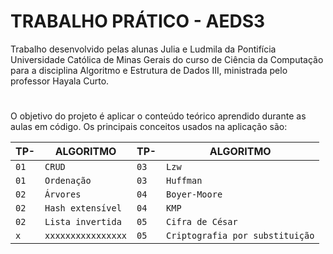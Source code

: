 # TRABALHO PRÁTICO - AEDS3

Trabalho desenvolvido pelas alunas Julia e Ludmila da Pontifícia Universidade Católica de Minas Gerais do curso de Ciência da Computação para a disciplina Algoritmo e Estrutura de Dados III, ministrada pelo professor Hayala Curto.

#
O objetivo do projeto é aplicar o conteúdo teórico aprendido durante as aulas em código. Os principais conceitos usados na aplicação são:

| TP- | ALGORITMO | TP- | ALGORITMO 
| --- | --- |  --- | --- |
|  `01` | `CRUD` | `03` | `Lzw` |
| `01` | `Ordenação` | `03` | `Huffman` |
| `02` | `Árvores` | `04` | `Boyer-Moore` |
| `02` | `Hash extensível` | `04` | `KMP` |
| `02` | `Lista invertida` | `05` | `Cifra de César` |
| `x` | `xxxxxxxxxxxxxxxx` |  `05` | `Criptografia por substituição` |


